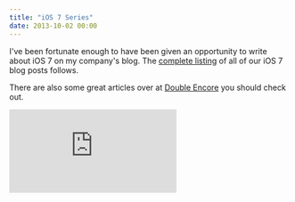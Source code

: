 ```yaml
---
title: "iOS 7 Series"
date: 2013-10-02 00:00
---
```


I've been fortunate enough to have been given an opportunity to write about iOS 7 on my company's blog. The [complete listing](http://readlists.com/f6a95991/) of all of our iOS 7 blog posts follows.

There are also some great articles over at [Double Encore](http://www.doubleencore.com/2013/09/essential-ios-7-developers-guide/) you should check out.

<div class="embed-responsive embed-responsive-16by9"><iframe src="http://readlists.com/f6a95991/embed?wmode=opaque" data-embed="true" frameborder="0" class="embed-responsive-item"></iframe></div>
<!-- more -->
